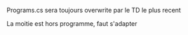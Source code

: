 Programs.cs sera toujours overwrite par le TD le plus recent

La moitie est hors programme, faut s'adapter
